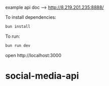 example api doc
--> http://8.219.201.235:8888/

To install dependencies:

```sh
bun install
```

To run:

```sh
bun run dev
```

open http://localhost:3000
# social-media-api
